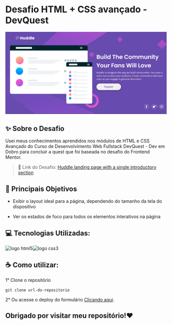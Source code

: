 # Desafio HTML + CSS avançado - DevQuest

![](design/desktop-design.jpg)

## ✨ Sobre o Desafio

Usei meus conhecimentos aprendidos nos módulos de HTML e CSS Avançado do Curso de Desenvolvimento Web Fullstack DevQuest - Dev em Dobro para concluir a quest que foi baseada no desafio do Frontend Mentor.

> 🔗 Link do Desafio: [Huddle landing page with a single introductory section](https://www.frontendmentor.io/challenges/huddle-landing-page-with-a-single-introductory-section-B_2Wvxgi0)

## 📝 Principais Objetivos

- Exibir o layout ideal para a página, dependendo do tamanho da tela do dispositivo

- Ver os estados de foco para todos os elementos interativos na página

## 💻 Tecnologias Utilizadas:

<img src="https://cdn.jsdelivr.net/gh/devicons/devicon/icons/html5/html5-original.svg" alt="logo html5" width="60px"/><img src="https://cdn.jsdelivr.net/gh/devicons/devicon/icons/css3/css3-original.svg" alt="logo css3" width="60px" />
          
## ☕ Como utilizar:

1° Clone o repositório
```
git clone url-do-repositorio
```
2° Ou acesse o deploy do formulário [Clicando aqui](https://fransuelton.github.io/huddle-landing-page/).

## Obrigado por visitar meu repositório!❤️